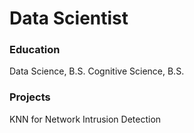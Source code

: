 # Data Scientist

### Education
Data Science, B.S.
Cognitive Science, B.S.

### Projects
KNN for Network Intrusion Detection
